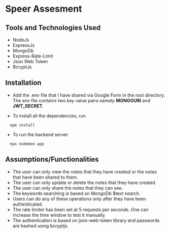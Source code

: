 # Speer Assesment

## Tools and Technologies Used

- NodeJs
- ExpressJs
- MongoDb
- Express-Rate-Limit
- Json Web Token
- BcryptJs
  
## Installation

- Add the .env file that I have shared via Google Form in the root directory. The env file contains two key value pairs namely <strong>MONGOURI</strong> and <strong>JWT_SECRET</strong>.

- To install all the dependencies, run
``` 
  npm install
```
- To run the backend server
```
  npx nodemon app
```

## Assumptions/Functionalities

- The user can only view the notes that they have created or the notes that have been shared to them.
- The user can only update or delete the notes that they have created.
- The user can only share the notes that they can see.
- The keywords searching is based on MongoDb $text search.
- Users can do any of these operations only after they have been authenticated. 
- The rate limiter has been set at 5 requests per seconds. One can increase the time window to test it manually.
- The authentication is based on json-web-token library and passwords are hashed using bcryptjs.
